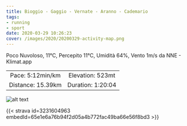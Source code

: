 ```yaml
---
title: Bioggio - Gaggio - Vernate - Aranno - Cademario
tags:
- running
- sport
date: 2020-03-29 10:26:23
cover: /images/2020/20200329-activity-map.png
---
```


Poco Nuvoloso, 11°C, Percepito 11°C, Umidità 64%, Vento 1m/s da NNE - Klimat.app

| | |
| :-: | :-: |
| Pace: 5:12min/km | Elevation: 523mt |
| Distance: 15.39km | Duration: 1:20:04 |



![alt text](/images/2020/20200329-activity-map.png "map")


{{< strava id=3231604963 embedId=65e1e6a76b94f2d05a4b772fac49ba66e56f8bd3 >}}
